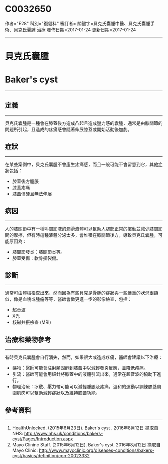 # C0032650
作者="E28"
科別="復健科"
審訂者=
關鍵字=貝克氏囊腫中醫、貝克氏囊腫手術、貝克氏囊腫 治療
發佈日期=2017-01-24
更新日期=2017-01-24

----------
# 貝克氏囊腫
# Baker's cyst
----------
## 定義
----------

貝克氏囊腫是一種會在膝蓋後方造成凸起且造成壓力感的囊腫，通常是由膝關節的問題所引起，且造成的疼痛感會隨著伸展膝蓋或開始活動後加劇。

## 症狀
----------

在某些案例中，貝克氏囊腫不會產生疼痛感，而且一般可能不會留意到它，其他症狀包括：

- 膝蓋後方腫脹
- 膝蓋疼痛
- 膝蓋僵硬且無法伸展
## 病因
----------

人的膝關節中有一種叫關節液的潤滑液體可以幫助人腿部正常的擺動並減少膝關節間的摩擦，但有時這種液體分泌太多，會堆積在膝關節後方，導致貝克氏囊腫，可能原因為：

- 膝關節發炎：膝關節炎等。
- 膝蓋受傷：軟骨撕裂傷。
## 診斷
----------

通常可由體檢檢查出來，然而因為有些貝克是囊腫的症狀與一些嚴重的狀況很類似，像是血塊或腫瘤等等，醫師會做更進一步的影像檢查，包括：

- 超音波
- X光
- 核磁共振檢查 (MRI)
## 治療和藥物參考
----------

有時貝克氏囊腫會自行消失，然而，如果很大或造成疼痛，醫師會建議以下治療：

- 藥物：醫師可能會注射類固醇到膝蓋中以減輕發炎反應，並降低疼痛。
- 引流：醫師可能會用細針將膝蓋中的液體引流出來，通常在超音波的協助下進行。
- 物理治療：冰敷、壓力帶可能可以減輕腫脹及疼痛，溫和的運動以訓練膝蓋周圍肌肉可以幫助減輕症狀以及維持膝蓋功能。
## 參考資料
----------
1. HealthUnlocked. (2015年6月23日). Baker's cyst . 2016年8月12日 擷取自 NHS: 
  http://www.nhs.uk/conditions/bakers-cyst/Pages/Introduction.aspx
2. Mayo Clininc Staff. (2015年6月12日). Baker's cyst. 2016年8月12日 擷取自 Mayo Clinic: 
  http://www.mayoclinic.org/diseases-conditions/bakers-cyst/basics/definition/con-20023332


